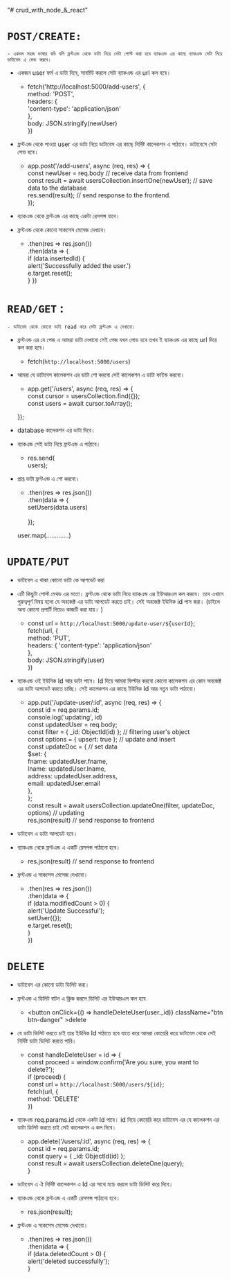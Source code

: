 "# crud_with_node_&_react" 


 # `POST/CREATE:` 
    - একদম সহজ ভাষায় যদি বলি ফ্রন্টএন্ড থেকে ডাটা নিয়ে সেটা পোস্ট করা হবে ব্যাকএন্ড এর কাছে ব্যাকএন্ড সেটা নিয়ে ডাটাবেস এ সেভ করবে।  


* একজন user ফর্ম এ ডাটা দিবে, সাবমিট করলে সেটা ব্যাকএন্ড এর url কল হবে।  

    - fetch('http://localhost:5000/add-users', { <br />
            method: 'POST', <br />
            headers: { <br />
                'content-type': 'application/json' <br />
            }, <br />
            body: JSON.stringify(newUser) <br />
        })

* ফ্রন্টএন্ড থেকে পাওয়া user এর ডাটা নিয়ে ডাটাবেস এর কাছে নির্দিষ্ট কালেকশন এ পাঠাবে।  ডাটাবেসে সেটা সেভ হবে।  

    - app.post('/add-users', async (req, res) => { <br />
        const newUser = req.body // receive data from frontend <br />
        const result = await usersCollection.insertOne(newUser); // save data to the database <br />
        res.send(result); // send response to the frontend. <br />
      }); <br />

* ব্যাকএন্ড থেকে ফ্রন্টএন্ড এর কাছে একটা রেসপন্স যাবে। 
* ফ্রন্টএন্ড থেকে কোনো সাকসেস মেসেজ দেখাবে। 
    - .then(res => res.json()) <br />
            .then(data => { <br />
                if (data.insertedId) { <br />
                    alert('Successfully added the user.') <br />
                    e.target.reset(); <br />
                }
            })


# `READ/GET` :  
    - ডাটাবেস থেকে কোনো ডাটা read করে সেটা ফ্রন্টএন্ড এ দেখানো।

* ফ্রন্টএন্ড এর যে পেজ এ  আমরা ডাটা দেখাবো সেই পেজ যখন লোড হবে তখন ই ব্যাকএন্ড এর কাছে url দিয়ে কল করা হবে।  
    - fetch(`http://localhost:5000/users`)
* আমরা যে ডাটাবেস কালেকশন এর ডাটা শো করবো সেই কালেকশন এ ডাটা ফাইন্ড করবো।  
    - app.get('/users', async (req, res) => { <br />
        const cursor = usersCollection.find({}); <br />
        const users = await cursor.toArray(); <br />
        
    });
* database কালেকশন এর ডাটা দিবে।  
* ব্যাকএন্ড সেই ডাটা নিয়ে ফ্রন্টএন্ড এ পাঠাবে।  
    - res.send( <br />
          users); <br />
* প্রাপ্ত ডাটা ফ্রন্টএন্ড এ শো করবো।  
    - .then(res => res.json()) <br />
            .then(data => { <br />
                setUsers(data.users)    <br />             
            }); <br />

    user.map(.............) <br />

# `UPDATE/PUT`
* ডাটাবেস এ থাকা কোনো ডাটা কে আপডেট করা

* এটি কিছুটা পোস্ট মেথড এর মতো।  ফ্রন্টএন্ড থেকে ডাটা নিয়ে ব্যাকএন্ড এর ইউআরএল কল করবে। তবে এখানে গুরুত্বপূর্ণ বিষয় হলো যে অবজেক্ট এর ডাটা আপডেট করতে চাই।  সেই অবজেক্ট ইউনিক id পাস করা। (চাইলে অন্য কোনো প্রপার্টি দিয়েও কাজটি করা যায়। )

    - const url = `http://localhost:5000/update-user/${userId}`; <br />
        fetch(url, { <br />
            method: 'PUT', <br />
            headers: {
                'content-type': 'application/json' <br />
            }, <br />
            body: JSON.stringify(user) <br />
        })

* ব্যাকএন্ড ওই ইউনিক Id আর ডাটা পাবে।  Id দিয়ে আমরা ফিল্টার করবো কোনো কালেকশন এর কোন অবজেক্ট এর ডাটা আপডেট করতে চাচ্ছি।  সেই কালেকশন এর কাছে ইউনিক Id আর নতুন ডাটা পাঠাবো।  
    - app.put('/update-user/:id', async (req, res) => { <br />
        const id = req.params.id; <br />
        console.log('updating', id) <br />
        const updatedUser = req.body; <br />
        const filter = { _id: ObjectId(id) }; // filtering user's object <br />
        const options = { upsert: true }; // update and insert <br />
        const updateDoc = { // set data <br />
            $set: { <br />
                fname: updatedUser.fname, <br />
                lname: updatedUser.lname, <br />
                address: updatedUser.address, <br />
                email: updatedUser.email <br />
            }, <br />
        }; <br />
        const result = await usersCollection.updateOne(filter, updateDoc, options) // updating  <br />
        res.json(result) // send response to frontend <br />

* ডাটাবেস এ ডাটা আপডেট হবে।  
* ব্যাকএন্ড থেকে ফ্রন্টএন্ড এ একটি রেসপন্স পাঠানো হবে।  
    - res.json(result) // send response to frontend <br />
* ফ্রন্টএন্ড এ সাকসেস মেসেজ দেখাবো।  
    - .then(res => res.json()) <br />
            .then(data => { <br />
                if (data.modifiedCount > 0) { <br />
                    alert('Update Successful'); <br />
                    setUser({}); <br />
                    e.target.reset(); <br />
                } <br />
            })

# `DELETE`
* ডাটাবেস এর কোনো ডাটা ডিলিট করা।  
* ফ্রন্টএন্ড এ ডিলিট বাটন এ ক্লিক করলে ডিলিট এর ইউআরএল কল হবে 
    - <button onClick={() => handleDeleteUser(user._id)} className="btn btn-danger" >delete</button>
* যে ডাটা ডিলিট করতে চাই তার ইউনিক Id পাঠাতে হবে যাতে করে আমরা কোয়েরি করে ডাটাবেস থেকে সেই নির্দিষ্ট ডাটা ডিলিট করতে পারি।  
    - const handleDeleteUser = id => { <br />
        const proceed = window.confirm('Are you sure, you want to delete?'); <br />
        if (proceed) { <br />
            const url = `http://localhost:5000/users/${id}`; <br />
            fetch(url, { <br />
                method: 'DELETE' <br />
            }) <br />

* ব্যাকএন্ড req.params.id থেকে একটা Id পাবে।  id  দিয়ে কোয়েরি করে ডাটাবেস এর যে  কালেকশন  এর ডাটা ডিলিট করতে চাই সেই কালেকশন এ কল দিবে। <br />
    - app.delete('/users/:id', async (req, res) => { <br />
        const id = req.params.id; <br />
        const query = { _id: ObjectId(id) }; <br />
        const result = await usersCollection.deleteOne(query); <br />
    }
* ডাটাবেস এ ঐ নির্দিষ্ট কালেকশন এ Id এর সাথে ম্যাচ করলে ডাটা ডিলিট করে দিবে।  
* ব্যাকএন্ড থেকে ফ্রন্টএন্ড এ একটি রেসপন্স পাঠানো হবে।  
    - res.json(result); <br />
* ফ্রন্টএন্ড এ সাকসেস মেসেজ দেখাবো।  
    - .then(res => res.json()) <br />
                .then(data => { <br />
                    if (data.deletedCount > 0) { <br />
                        alert('deleted successfully'); <br />
                    }